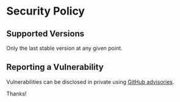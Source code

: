 # Security Policy

## Supported Versions

Only the last stable version at any given point.

## Reporting a Vulnerability

Vulnerabilities can be disclosed in private using
[GitHub advisories](https://github.com/weyfonk/goreleaser/security).

Thanks!
